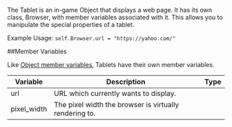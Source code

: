 The Tablet is an in-game Object that displays a web page. It has its own class, Browser, with member variables associated with it. This allows you to manipulate the special properties of a tablet.

Example Usage: `self.Browser.url = "https://yahoo.com/"`

##Member Variables

Like [Object member variables](../object.md#member-variables), Tablets have their own member variables.

Variable | Description | Type
-- | -- | :--
<a class="anchor" id="url"></a>url | URL which currently wants to display. | [<span class="tag str"></span>](../types.md)
<a class="anchor" id="pixel_width"></a>pixel_width | The pixel width the browser is virtually rendering to. | [<span class="tag int"></span>](../types.md)
